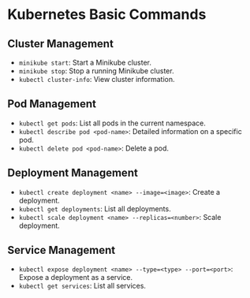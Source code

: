 
# Kubernetes Basic Commands

## Cluster Management
- `minikube start`: Start a Minikube cluster.
- `minikube stop`: Stop a running Minikube cluster.
- `kubectl cluster-info`: View cluster information.

## Pod Management
- `kubectl get pods`: List all pods in the current namespace.
- `kubectl describe pod <pod-name>`: Detailed information on a specific pod.
- `kubectl delete pod <pod-name>`: Delete a pod.

## Deployment Management
- `kubectl create deployment <name> --image=<image>`: Create a deployment.
- `kubectl get deployments`: List all deployments.
- `kubectl scale deployment <name> --replicas=<number>`: Scale deployment.

## Service Management
- `kubectl expose deployment <name> --type=<type> --port=<port>`: Expose a deployment as a service.
- `kubectl get services`: List all services.
